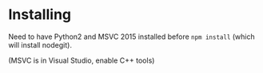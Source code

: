 # Installing

Need to have Python2 and MSVC 2015 installed before `npm install` (which will install nodegit).

(MSVC is in Visual Studio, enable C++ tools)
